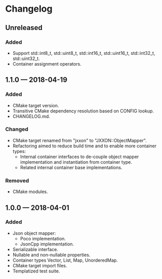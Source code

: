 # Changelog

## Unreleased
### Added
- Support std::int8_t, std::uint8_t, std::int16_t, std::uint16_t, std::int32_t, std::uint32_t.
- Container assignment operators.

## 1.1.0 — 2018-04-19
### Added
- CMake target version.
- Transitive CMake dependency resolution based on CONFIG lookup.
- CHANGELOG.md.

### Changed
- CMake target renamed from "jxxon" to "JXXON::ObjectMapper".
- Refactoring aimed to reduce build time and to enable more container types:
   - Internal container interfaces to de-couple object mapper implementation and instantiation from container type.
   - Related internal container base implementations.

### Removed
- CMake modules.

## 1.0.0 — 2018-04-01
### Added
- Json object mapper:
   - Poco implementation.
   - JsonCpp implementation.
- Serializable interface.
- Nullable and non-nullable properties.
- Container types Vector, List, Map, UnorderedMap.
- CMake target import files.
- Templatized test suite.
